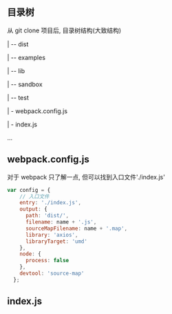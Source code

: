 ## 目录树

从 git clone 项目后, 目录树结构(大致结构)

| -- dist

| -- examples

| -- lib

| -- sandbox

| -- test

| - webpack.config.js

| - index.js

...



## webpack.config.js

对于 webpack 只了解一点, 但可以找到入口文件'./index.js'

```javascript
var config = {
    // 入口文件
    entry: './index.js',
    output: {
      path: 'dist/',
      filename: name + '.js',
      sourceMapFilename: name + '.map',
      library: 'axios',
      libraryTarget: 'umd'
    },
    node: {
      process: false
    },
    devtool: 'source-map'
  };
```



## index.js

